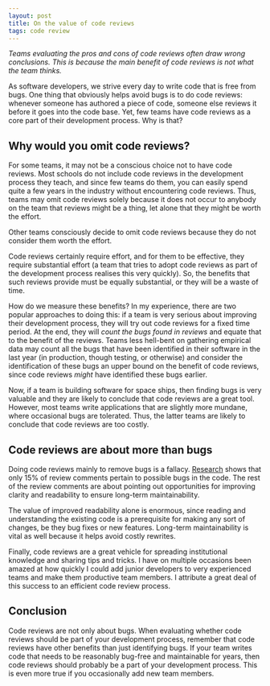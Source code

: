 ```yaml
---
layout: post
title: On the value of code reviews
tags: code review
---
```


_Teams evaluating the pros and cons of code reviews often draw wrong conclusions. This is because the main benefit of code reviews is not what the team thinks._

As software developers, we strive every day to write code that is free from bugs. One thing that obviously helps avoid bugs is to do code reviews: whenever someone has authored a piece of code, someone else reviews it before it goes into the code base. Yet, few teams have code reviews as a core part of their development process. Why is that?

## Why would you omit code reviews?
For some teams, it may not be a conscious choice not to have code reviews. Most schools do not include code reviews in the development process they teach, and since few teams do them, you can easily spend quite a few years in the industry without encountering code reviews. Thus, teams may omit code reviews solely because it does not occur to anybody on the team that reviews might be a thing, let alone that they might be worth the effort.

Other teams consciously decide to omit code reviews because they do not consider them worth the effort. 

Code reviews certainly require effort, and for them to be effective, they require substantial effort (a team that tries to adopt code reviews as part of the development process realises this very quickly). So, the benefits that such reviews provide must be equally substantial, or they will be a waste of time.

How do we measure these benefits? In my experience, there are two popular approaches to doing this: if a team is very serious about improving their development process, they will try out code reviews for a fixed time period. At the end, they will _count the bugs found in reviews_ and equate that to the benefit of the reviews. Teams less hell-bent on gathering empirical data may count all the bugs that have been identified in their software in the last year (in production, though testing, or otherwise) and consider the identification of these bugs an upper bound on the benefit of code reviews, since code reviews _might_ have identified these bugs earlier.

Now, if a team is building software for space ships, then finding bugs is very valuable and they are likely to conclude that code reviews are a great tool. However, most teams write applications that are slightly more mundane, where occasional bugs are tolerated. Thus, the latter teams are likely to conclude that code reviews are too costly.

## Code reviews are about more than bugs
Doing code reviews mainly to remove bugs is a fallacy. [Research](http://dl.acm.org/citation.cfm?id=2819015) shows that only 15% of review comments pertain to possible bugs in the code. The rest of the review comments are about pointing out opportunities for improving clarity and readability to ensure long-term maintainability.

The value of improved readability alone is enormous, since reading and understanding the existing code is a prerequisite for making any sort of changes, be they bug fixes or new features. Long-term maintainability is vital as well because it helps avoid costly rewrites.

Finally, code reviews are a great vehicle for spreading institutional knowledge and sharing tips and tricks. I have on multiple occasions been amazed at how quickly I could add junior developers to very experienced teams and make them productive team members. I attribute a great deal of this success to an efficient code review process. 

## Conclusion
Code reviews are not only about bugs. When evaluating whether code reviews should be part of your development process, remember that code reviews have other benefits than just identifying bugs. If your team writes code that needs to be reasonably bug-free and maintainable for years, then code reviews should probably be a part of your development process. This is even more true if you occasionally add new team members.
